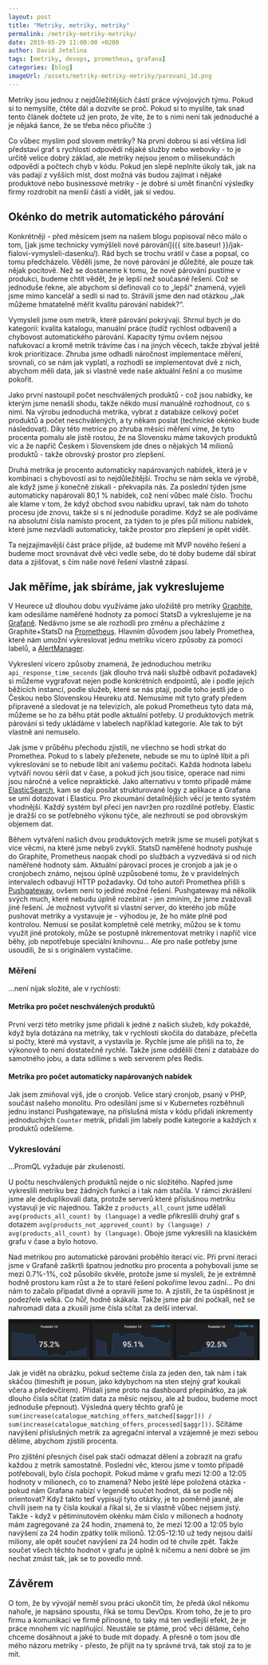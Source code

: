 ```yaml
---
layout: post
title: "Metriky, metriky, metriky"
permalink: /metriky-metriky-metriky/
date: 2019-05-29 11:00:00 +0200
author: David Jetelina
tags: [metriky, devops, prometheus, grafana]
categories: [blog]
imageUrl: /assets/metriky-metriky-metriky/parovani_1d.png
---
```


Metriky jsou jednou z nejdůležitějších částí práce vývojových týmu. Pokud si to nemyslíte, čtěte dál a dozvíte se proč.
Pokud si to myslíte, tak snad tento článek dočtete už jen proto, že víte, že to s nimi není tak jednoduché a je nějaká 
šance, že se třeba něco přiučíte :)

Co vůbec myslím pod slovem metriky? Na první dobrou si asi většina lidí představí graf s rychlostí odpovědí
nějaké služby nebo webovky - to je určitě velice dobrý základ, ale metriky nejsou jenom o milisekundách odpovědí
a počtech chyb v kódu. Pokud jen slepě neplníte úkoly tak, jak na vás padají z vyšších míst, dost možná vás 
budou zajímat i nějaké produktové nebo businessové metriky - je dobré si umět finanční výsledky firmy rozdrobit
na menší části a vidět, jak si vedou.

## Okénko do metrik automatického párování

Konkrétněji - před měsícem jsem na našem blogu popisoval něco málo o tom, [jak jsme technicky vymýšleli nové 
párování]({{ site.baseurl }}/jak-fialovi-vymysleli-dasenku/). Rád bych se trochu vrátil v čase a popsal,
co tomu předcházelo. Věděli jsme, že nové párování je důležité, ale pouze tak nějak pocitově. Než se dostaneme
k tomu, že nové párování pustíme v produkci, budeme chtít vědět, že je lepší než současné řešení. Což se 
jednoduše řekne, ale abychom si definovali co to „lepší“ znamená, vyjeli jsme mimo kancelář a sedli si nad to.
Strávili jsme den nad otázkou „Jak můžeme hmatatelně měřit kvalitu párování nabídek?“. 

Vymysleli jsme osm metrik, které párování pokrývají. Shrnul bych je do kategorií: kvalita katalogu, 
manuální práce (tudíž rychlost odbavení) a chybovost automatického párování. Kapacity týmu ovšem nejsou
nafukovací a kromě metrik trávíme čas i na jiných věcech, takže zbýval ještě krok prioritizace. Zhruba
jsme odhadli náročnost implementace měření, srovnali, co se nám jak vyplatí, a rozhodli se implementovat dvě z nich,
abychom měli data, jak si vlastně vede naše aktuální řešní a co musíme pokořit.

Jako první nastoupil počet neschválených produktů - což jsou nabídky, ke kterým jsme nenašli shodu, takže
někdo musí manuálně rozhodnout, co s nimi. Na výrobu jednoduchá metrika, vybrat z databáze celkový počet produktů
a počet neschválených, a ty někam poslat (technické okénko bude následovat). Díky této metrice po zhruba měsíci 
měření víme, že tyto procenta pomalu ale jistě rostou, že na Slovensku máme takových produktů víc a že napříč
Českem i Slovenskem jde dnes o nějakých 14 milionů produktů - takže obrovský prostor pro zlepšení.

Druhá metrika je procento automaticky napárovaných nabídek, která je v kombinaci s chybovostí asi to nejdůležitější.
Trochu se nám sekla ve výrobě, ale když jsme ji konečně získali - překvapila nás. Za poslední týden jsme
automaticky napárovali 80,1 % nabídek, což není vůbec malé číslo. Trochu ale klame v tom, že když obchod svou nabídku
upraví, tak nám do tohoto procesu jde znovu, takže si s ní jednoduše poradíme. Když se ale podíváme na absolutní čísla 
namísto procent, za týden to je přes půl milionu nabídek, které jsme nezvládli automaticky, takže prostor
pro zlepšení je opět vidět.

Ta nejzajímavější část práce přijde, až budeme mít MVP nového řešení a budeme moct srovnávat dvě věci vedle sebe,
do té doby budeme dál sbírat data a zjišťovat, s čím naše nové řešení vlastně zápasí.

## Jak měříme, jak sbíráme, jak vykreslujeme

V Heurece už dlouhou dobu využíváme jako uložiště pro metriky [Graphite](https://graphiteapp.org/), 
kam odesíláme naměřené hodnoty za pomocí StatsD a vykreslujeme je na [Grafaně](https://grafana.com/). Nedávno jsme
se ale rozhodli pro změnu a přecházíme z Graphite+StatsD na [Prometheus](https://prometheus.io/). Hlavním důvodem
jsou labely Promethea, které nám umožní vykreslovat jednu metriku vícero způsoby za pomocí labelů, a 
[AlertManager](https://prometheus.io/docs/alerting/alertmanager/). 

Vykreslení vícero způsoby znamená, že jednoduchou metriku `api_response_time_seconds` (jak dlouho trvá naši službě 
odbavit požadavek) si můžeme vygrafovat nejen podle konkrétních endpointů, ale i podle jejich běžících instancí,
podle služeb, které se nás ptají, podle toho jestli jde o Českou nebo Slovenskou Heureku atd. Nemusíme mít tyto
grafy předem připravené a sledovat je na televizích, ale pokud Prometheus tyto data má, můžeme se ho za běhu 
ptát podle aktuální potřeby. U produktových metrik párování si tedy ukládáme v labelech například kategorie. Ale
tak to být vlastně ani nemuselo.

Jak jsme v průběhu přechodu zjistili, ne všechno se hodí strkat do Promethea. Pokud to s labely přeženete, 
nebude se mu to úplně líbit a při vykreslování se to nebude líbit ani vašemu počítači. Každá hodnota labelu vytváří 
novou sérii dat v čase, a pokud jich jsou tisíce, operace nad nimi jsou náročné a velice nepraktické. 
Jako alternativu v tomto případě máme [ElasticSearch](https://www.elastic.co/), kam se dají posílat strukturované 
logy z aplikace a Grafana se umí dotazovat i Elasticu. Pro zkoumání detailnějších věcí je tento systém vhodnější. 
Každý systém byl přeci jen navržen pro rozdílné potřeby. Elastic je dražší co se potřebného výkonu týče, ale 
nezhroutí se pod obrovským objemem dat.

Během vytváření našich dvou produktových metrik jsme se museli potýkat s více věcmi, na které jsme nebyli zvyklí.
StatsD naměřené hodnoty pushuje do Graphite, Prometheus naopak chodí po službách a vyzvedává si od nich naměřené 
hodnoty sám. Aktuální párovací proces je cronjob a jak je o cronjobech známo, nejsou úplně uzpůsobené tomu,
že v pravidelných intervalech odbavují HTTP požadavky. Od toho autoři Promethea přišli s 
[Pushgateway](https://prometheus.io/docs/practices/pushing/), ovšem není to jediné možné řešení. Pushgateway má několik
svých much, které nebudu úplně rozebírat - jen zmíním, že jsme zvažovali jiné řešení. Je možnost vytvořit si vlastní
server, do kterého job může pushovat metriky a vystavuje je - výhodou je, že ho máte plně pod kontrolou. Nemusí se 
posílat kompletně celé metriky, můžou se k tomu využít jiné protokoly, může se postupně inkrementovat metriky i napříč
více běhy, job nepotřebuje speciální knihovnu… Ale pro naše potřeby jsme usoudili, že si s originálem vystačíme.

### Měření

…není nijak složité, ale v rychlosti:

#### Metrika pro počet neschválených produktů

První verzi této metriky jsme přidali k jedné z našich služeb, kdy pokaždé, když byla dotázána na metriky, tak 
v rychlosti skočila do databáze, přečetla si počty, které má vystavit, a vystavila je. Rychle jsme ale přišli na to,
že výkonově to není dostatečně rychlé. Takže jsme oddělili čtení z databáze do samotného jobu, 
a data sdílíme s web serverem přes Redis. 

#### Metrika pro počet automaticky napárovaných nabídek

Jak jsem zmiňoval výš, jde o cronjob. Velice starý cronjob, psaný v PHP, součást našeho monolitu. Pro odesílání
jsme si v Kubernetes rozběhnuli jednu instanci Pushgatewaye, na příslušná místa v kódu přidali inkrementy 
jednoduchých `Counter` metrik, přidali jim labely podle kategorie a každých x produktů odešleme.

### Vykreslování

…PromQL vyžaduje pár zkušeností.

U počtu neschválených produktů nejde o nic složitého. Napřed jsme vykreslili metriku bez žádných funkcí a i tak
nám stačila. V rámci zkrášlení jsme ale deduplikovali data, protože serverů které příslušnou metriku vystavují je víc
najednou. Takže z `products_all_count` jsme udělali `avg(products_all_count) by (language)` a vedle přikreslili druhý
graf s dotazem `avg(products_not_approved_count) by (language) / avg(products_all_count) by (language)`. Oboje jsme
vykreslili na klasickém grafu v čase a bylo hotovo.

Nad metrikou pro automatické párování proběhlo iterací víc. Při první iteraci jsme v Grafaně zaškrtli špatnou
jednotku pro procenta a pohybovali jsme se mezi 0.7%-1%, což působilo skvěle, protože jsme si mysleli, že je 
extrémně hodně prostoru kam růst a že to staré řešení pokoříme levou zadní… Po dni nám to začalo připadat divné
a opravili jsme to. A zjistili, že ta úspěšnost je podezřele velká. Co hůř, hodně skákala. Takže jsme pár dní 
počkali, než se nahromadí data a zkusili jsme čísla sčítat za delší interval. 

![Čísla sečtené za jeden den](/assets/metriky-metriky-metriky/parovani_1d.png)

Jak je vidět na obrázku, pokud sečteme čísla za jeden den, tak nám i tak skáčou (timeshift je posun, jako kdybychom
na sten stejný graf koukali včera a předevčírem). Přidali jsme proto na dashboard přepínátko, za jak dlouho čísla
sčítat (zatím data za měsíc nejsou, ale až budou, budeme moct jednoduše přepnout). Výsledná query těchto grafů
je `sum(increase(catalogue_matching_offers_matched[$aggr])) / sum(increase(catalogue_matching_offers_processed[$aggr]))`.
Sčítáme navýšení příslušných metrik za agregační interval a vzájemně je mezi sebou dělíme, abychom zjistili procenta.

Pro zjištění přesných čísel pak stačí odmazat dělení a zobrazit na grafu každou z metrik samostatně. Poslední věc,
kterou jsme v tomto případě potřebovali, bylo čísla pochopit. Pokud máme v grafu mezi 12:00 a 12:05 hodnoty v milionech,
co to znamená? Nebo ještě lépe položená otázka - pokud nám Grafana nabízí v legendě součet hodnot, dá se podle něj
orientovat? Když takto teď vypisuji tyto otázky, je to poměrně jasné, ale chvíli jsem na ty čísla koukal a říkal 
si, že si vlastně vůbec nejsem jistý. Takže - když v pětiminutovém okénku mám číslo v milionech a hodnoty mám 
zagregované za 24 hodin, znamená to, že mezi 12:00 a 12:05 bylo navýšení za 24 hodin zpátky tolik milionů. 12:05-12:10
už tedy nejsou další miliony, ale opět součet navýšení za 24 hodin od té chvíle zpět. Takže součet všech těchto
hodnot v grafu je úplně k ničemu a není dobré se jím nechat zmást tak, jak se to povedlo mně.

## Závěrem

O tom, že by vývojář neměl svou práci ukončit tím, že předá úkol někomu nahoře, je napsáno spoustu, říká se tomu DevOps.
Krom toho, že je to pro firmu a komunikaci ve firmě přínosné, to taky má ten vedlejší efekt, že je práce mnohem
víc naplňující. Neustále se ptáme, proč věci děláme, čeho chceme dosáhnout a jaké to bude mít dopady. 
A přesně o tom jsou dle mého názoru metriky - přesto, že přijít na ty správné trvá, tak stojí za to je mít.
